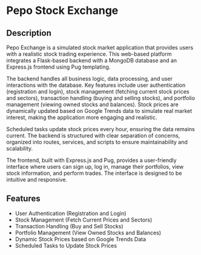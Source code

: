 # Pepo Stock Exchange

## Description

Pepo Exchange is a simulated stock market application that provides users with a realistic stock trading experience. This web-based platform integrates a Flask-based backend with a MongoDB database and an Express.js frontend using Pug templating.

The backend handles all business logic, data processing, and user interactions with the database. Key features include user authentication (registration and login), stock management (fetching current stock prices and sectors), transaction handling (buying and selling stocks), and portfolio management (viewing owned stocks and balances). Stock prices are dynamically updated based on Google Trends data to simulate real market interest, making the application more engaging and realistic.

Scheduled tasks update stock prices every hour, ensuring the data remains current. The backend is structured with clear separation of concerns, organized into routes, services, and scripts to ensure maintainability and scalability.

The frontend, built with Express.js and Pug, provides a user-friendly interface where users can sign up, log in, manage their portfolios, view stock information, and perform trades. The interface is designed to be intuitive and responsive.

## Features

- User Authentication (Registration and Login)
- Stock Management (Fetch Current Prices and Sectors)
- Transaction Handling (Buy and Sell Stocks)
- Portfolio Management (View Owned Stocks and Balances)
- Dynamic Stock Prices based on Google Trends Data
- Scheduled Tasks to Update Stock Prices
